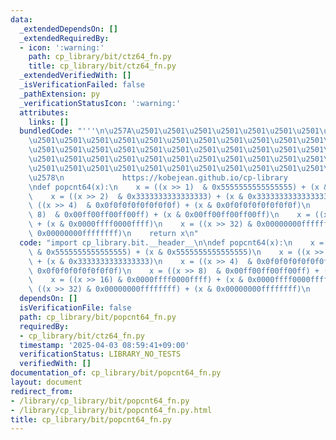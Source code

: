 ```yaml
---
data:
  _extendedDependsOn: []
  _extendedRequiredBy:
  - icon: ':warning:'
    path: cp_library/bit/ctz64_fn.py
    title: cp_library/bit/ctz64_fn.py
  _extendedVerifiedWith: []
  _isVerificationFailed: false
  _pathExtension: py
  _verificationStatusIcon: ':warning:'
  attributes:
    links: []
  bundledCode: "'''\n\u257A\u2501\u2501\u2501\u2501\u2501\u2501\u2501\u2501\u2501\u2501\
    \u2501\u2501\u2501\u2501\u2501\u2501\u2501\u2501\u2501\u2501\u2501\u2501\u2501\
    \u2501\u2501\u2501\u2501\u2501\u2501\u2501\u2501\u2501\u2501\u2501\u2501\u2501\
    \u2501\u2501\u2501\u2501\u2501\u2501\u2501\u2501\u2501\u2501\u2501\u2501\u2501\
    \u2501\u2501\u2501\u2501\u2501\u2501\u2501\u2501\u2501\u2501\u2501\u2501\u2501\
    \u2578\n             https://kobejean.github.io/cp-library               \n'''\n\
    \ndef popcnt64(x):\n    x = ((x >> 1)  & 0x5555555555555555) + (x & 0x5555555555555555)\n\
    \    x = ((x >> 2)  & 0x3333333333333333) + (x & 0x3333333333333333)\n    x =\
    \ ((x >> 4)  & 0x0f0f0f0f0f0f0f0f) + (x & 0x0f0f0f0f0f0f0f0f)\n    x = ((x >>\
    \ 8)  & 0x00ff00ff00ff00ff) + (x & 0x00ff00ff00ff00ff)\n    x = ((x >> 16) & 0x0000ffff0000ffff)\
    \ + (x & 0x0000ffff0000ffff)\n    x = ((x >> 32) & 0x00000000ffffffff) + (x &\
    \ 0x00000000ffffffff)\n    return x\n"
  code: "import cp_library.bit.__header__\n\ndef popcnt64(x):\n    x = ((x >> 1) \
    \ & 0x5555555555555555) + (x & 0x5555555555555555)\n    x = ((x >> 2)  & 0x3333333333333333)\
    \ + (x & 0x3333333333333333)\n    x = ((x >> 4)  & 0x0f0f0f0f0f0f0f0f) + (x &\
    \ 0x0f0f0f0f0f0f0f0f)\n    x = ((x >> 8)  & 0x00ff00ff00ff00ff) + (x & 0x00ff00ff00ff00ff)\n\
    \    x = ((x >> 16) & 0x0000ffff0000ffff) + (x & 0x0000ffff0000ffff)\n    x =\
    \ ((x >> 32) & 0x00000000ffffffff) + (x & 0x00000000ffffffff)\n    return x\n"
  dependsOn: []
  isVerificationFile: false
  path: cp_library/bit/popcnt64_fn.py
  requiredBy:
  - cp_library/bit/ctz64_fn.py
  timestamp: '2025-04-03 08:59:41+09:00'
  verificationStatus: LIBRARY_NO_TESTS
  verifiedWith: []
documentation_of: cp_library/bit/popcnt64_fn.py
layout: document
redirect_from:
- /library/cp_library/bit/popcnt64_fn.py
- /library/cp_library/bit/popcnt64_fn.py.html
title: cp_library/bit/popcnt64_fn.py
---
```

